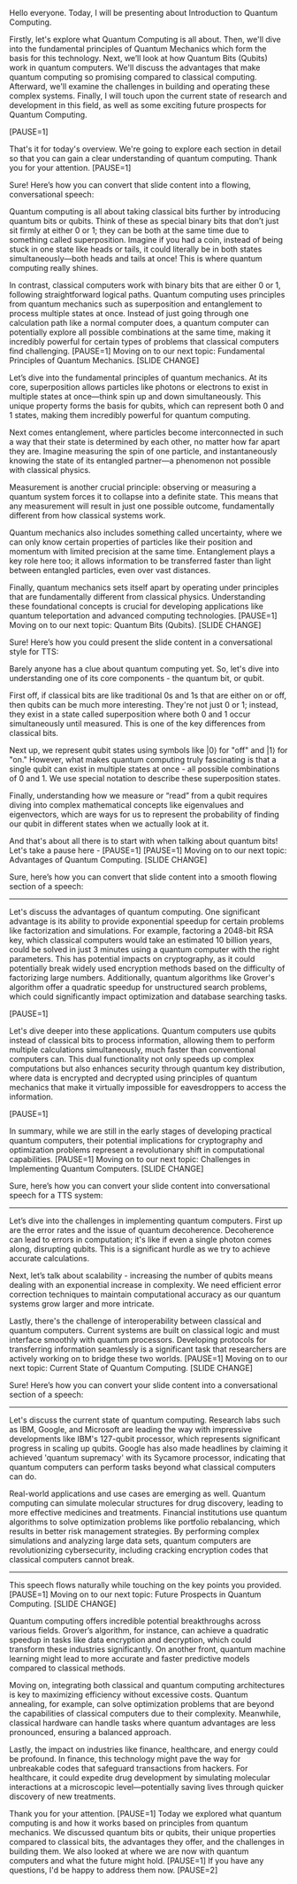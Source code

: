 Hello everyone. Today, I will be presenting about Introduction to Quantum Computing. 

Firstly, let's explore what Quantum Computing is all about. Then, we'll dive into the fundamental principles of Quantum Mechanics which form the basis for this technology. Next, we’ll look at how Quantum Bits (Qubits) work in quantum computers. We'll discuss the advantages that make quantum computing so promising compared to classical computing. Afterward, we'll examine the challenges in building and operating these complex systems. Finally, I will touch upon the current state of research and development in this field, as well as some exciting future prospects for Quantum Computing. 

[PAUSE=1]

That's it for today's overview. We're going to explore each section in detail so that you can gain a clear understanding of quantum computing. Thank you for your attention. [PAUSE=1]

Sure! Here’s how you can convert that slide content into a flowing, conversational speech:

Quantum computing is all about taking classical bits further by introducing quantum bits or qubits. Think of these as special binary bits that don’t just sit firmly at either 0 or 1; they can be both at the same time due to something called superposition. Imagine if you had a coin, instead of being stuck in one state like heads or tails, it could literally be in both states simultaneously—both heads and tails at once! This is where quantum computing really shines.

In contrast, classical computers work with binary bits that are either 0 or 1, following straightforward logical paths. Quantum computing uses principles from quantum mechanics such as superposition and entanglement to process multiple states at once. Instead of just going through one calculation path like a normal computer does, a quantum computer can potentially explore all possible combinations at the same time, making it incredibly powerful for certain types of problems that classical computers find challenging. [PAUSE=1] Moving on to our next topic: Fundamental Principles of Quantum Mechanics. [SLIDE CHANGE]

Let’s dive into the fundamental principles of quantum mechanics. At its core, superposition allows particles like photons or electrons to exist in multiple states at once—think spin up and down simultaneously. This unique property forms the basis for qubits, which can represent both 0 and 1 states, making them incredibly powerful for quantum computing.

Next comes entanglement, where particles become interconnected in such a way that their state is determined by each other, no matter how far apart they are. Imagine measuring the spin of one particle, and instantaneously knowing the state of its entangled partner—a phenomenon not possible with classical physics.

Measurement is another crucial principle: observing or measuring a quantum system forces it to collapse into a definite state. This means that any measurement will result in just one possible outcome, fundamentally different from how classical systems work.

Quantum mechanics also includes something called uncertainty, where we can only know certain properties of particles like their position and momentum with limited precision at the same time. Entanglement plays a key role here too; it allows information to be transferred faster than light between entangled particles, even over vast distances.

Finally, quantum mechanics sets itself apart by operating under principles that are fundamentally different from classical physics. Understanding these foundational concepts is crucial for developing applications like quantum teleportation and advanced computing technologies. [PAUSE=1] Moving on to our next topic: Quantum Bits (Qubits). [SLIDE CHANGE]

Sure! Here’s how you could present the slide content in a conversational style for TTS:

Barely anyone has a clue about quantum computing yet. So, let's dive into understanding one of its core components - the quantum bit, or qubit.

First off, if classical bits are like traditional 0s and 1s that are either on or off, then qubits can be much more interesting. They're not just 0 or 1; instead, they exist in a state called superposition where both 0 and 1 occur simultaneously until measured. This is one of the key differences from classical bits.

Next up, we represent qubit states using symbols like |0⟩ for "off" and |1⟩ for "on." However, what makes quantum computing truly fascinating is that a single qubit can exist in multiple states at once - all possible combinations of 0 and 1. We use special notation to describe these superposition states.

Finally, understanding how we measure or “read” from a qubit requires diving into complex mathematical concepts like eigenvalues and eigenvectors, which are ways for us to represent the probability of finding our qubit in different states when we actually look at it. 

And that's about all there is to start with when talking about quantum bits! Let's take a pause here - [PAUSE=1] [PAUSE=1] Moving on to our next topic: Advantages of Quantum Computing. [SLIDE CHANGE]

Sure, here’s how you can convert that slide content into a smooth flowing section of a speech:

---

Let's discuss the advantages of quantum computing. One significant advantage is its ability to provide exponential speedup for certain problems like factorization and simulations. For example, factoring a 2048-bit RSA key, which classical computers would take an estimated 10 billion years, could be solved in just 3 minutes using a quantum computer with the right parameters. This has potential impacts on cryptography, as it could potentially break widely used encryption methods based on the difficulty of factorizing large numbers. Additionally, quantum algorithms like Grover's algorithm offer a quadratic speedup for unstructured search problems, which could significantly impact optimization and database searching tasks.

[PAUSE=1]

Let's dive deeper into these applications. Quantum computers use qubits instead of classical bits to process information, allowing them to perform multiple calculations simultaneously, much faster than conventional computers can. This dual functionality not only speeds up complex computations but also enhances security through quantum key distribution, where data is encrypted and decrypted using principles of quantum mechanics that make it virtually impossible for eavesdroppers to access the information.

[PAUSE=1]

In summary, while we are still in the early stages of developing practical quantum computers, their potential implications for cryptography and optimization problems represent a revolutionary shift in computational capabilities. [PAUSE=1] Moving on to our next topic: Challenges in Implementing Quantum Computers. [SLIDE CHANGE]

Sure, here’s how you can convert your slide content into conversational speech for a TTS system:

---

Let’s dive into the challenges in implementing quantum computers. First up are the error rates and the issue of quantum decoherence. Decoherence can lead to errors in computation; it's like if even a single photon comes along, disrupting qubits. This is a significant hurdle as we try to achieve accurate calculations.

Next, let’s talk about scalability - increasing the number of qubits means dealing with an exponential increase in complexity. We need efficient error correction techniques to maintain computational accuracy as our quantum systems grow larger and more intricate.

Lastly, there's the challenge of interoperability between classical and quantum computers. Current systems are built on classical logic and must interface smoothly with quantum processors. Developing protocols for transferring information seamlessly is a significant task that researchers are actively working on to bridge these two worlds. [PAUSE=1] Moving on to our next topic: Current State of Quantum Computing. [SLIDE CHANGE]

Sure! Here’s how you can convert your slide content into a conversational section of a speech:

---

Let's discuss the current state of quantum computing. Research labs such as IBM, Google, and Microsoft are leading the way with impressive developments like IBM's 127-qubit processor, which represents significant progress in scaling up qubits. Google has also made headlines by claiming it achieved 'quantum supremacy' with its Sycamore processor, indicating that quantum computers can perform tasks beyond what classical computers can do.

Real-world applications and use cases are emerging as well. Quantum computing can simulate molecular structures for drug discovery, leading to more effective medicines and treatments. Financial institutions use quantum algorithms to solve optimization problems like portfolio rebalancing, which results in better risk management strategies. By performing complex simulations and analyzing large data sets, quantum computers are revolutionizing cybersecurity, including cracking encryption codes that classical computers cannot break.

---

This speech flows naturally while touching on the key points you provided. [PAUSE=1] Moving on to our next topic: Future Prospects in Quantum Computing. [SLIDE CHANGE]

Quantum computing offers incredible potential breakthroughs across various fields. Grover’s algorithm, for instance, can achieve a quadratic speedup in tasks like data encryption and decryption, which could transform these industries significantly. On another front, quantum machine learning might lead to more accurate and faster predictive models compared to classical methods.

Moving on, integrating both classical and quantum computing architectures is key to maximizing efficiency without excessive costs. Quantum annealing, for example, can solve optimization problems that are beyond the capabilities of classical computers due to their complexity. Meanwhile, classical hardware can handle tasks where quantum advantages are less pronounced, ensuring a balanced approach.

Lastly, the impact on industries like finance, healthcare, and energy could be profound. In finance, this technology might pave the way for unbreakable codes that safeguard transactions from hackers. For healthcare, it could expedite drug development by simulating molecular interactions at a microscopic level—potentially saving lives through quicker discovery of new treatments.

Thank you for your attention. [PAUSE=1] Today we explored what quantum computing is and how it works based on principles from quantum mechanics. We discussed quantum bits or qubits, their unique properties compared to classical bits, the advantages they offer, and the challenges in building them. We also looked at where we are now with quantum computers and what the future might hold. [PAUSE=1] If you have any questions, I'd be happy to address them now. [PAUSE=2]